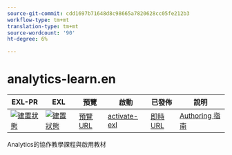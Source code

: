 ```yaml
---
source-git-commit: cdd1697b71648d8c98665a7820628cc05fe212b3
workflow-type: tm+mt
translation-type: tm+mt
source-wordcount: '90'
ht-degree: 6%

---
```

# analytics-learn.en

| EXL-PR | EXL | 預覽 | 啟動 | 已發佈 | 說明 |
|--- |--- |--- |--- |--- |--- |
| [![建置狀態](https://docs.ci.corp.adobe.com/view/exl-pr/job/analytics-learn.en_pr-exl/badge/icon)](https://docs.ci.corp.adobe.com/view/exl-pr/job/analytics-learn.en_pr-exl/lastBuild/) | [![建置狀態](https://docs.ci.corp.adobe.com/view/exl-pr/job/analytics-learn.en_exl/lastBuild/badge/icon)](https://docs.ci.corp.adobe.com/view/exl-pr/job/analytics-learn.en_exl/lastBuild/lastBuild) | [預覽URL](https://experienceleague.corp.adobe.com/docs/analytics-learn/tutorials/overview.html?lang=en) | [activate-exl](https://docs.ci.corp.adobe.com/job/activate-exl/build/) | [即時URL](https://experienceleague.adobe.com/docs/analytics-learn/tutorials/overview.html?lang=en) | [Authoring 指南](https://experienceleague.adobe.com/docs/authoring-guide-exl/using/home.html?lang=en) |

Analytics的協作教學課程與啟用教材
